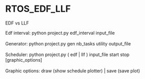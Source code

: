# RTOS_EDF_LLF
EDF vs LLF

Edf interval: python project.py edf_interval  input_file \
\
Generator: python project.py gen nb_tasks utility output_file \
\
Scheduler: python project.py ( edf | llf ) input_file start stop [graphic_options] \
\
Graphic options: draw (show schedule plotter) | save (save plot)
